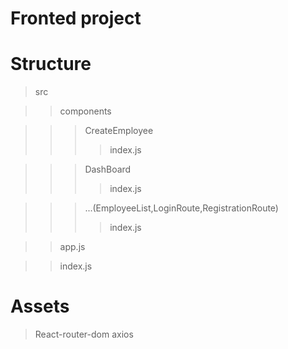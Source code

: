 # Fronted project 

# Structure 

>src

>>components

>>>CreateEmployee
>>>>index.js

>>>DashBoard
>>>>index.js

>>>...(EmployeeList,LoginRoute,RegistrationRoute)
>>>>index.js

>>app.js

>>index.js

# Assets

> React-router-dom
> axios

